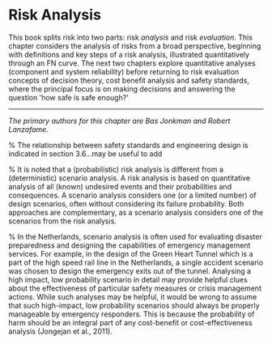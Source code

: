 # Risk Analysis

This book splits risk into two parts: risk *analysis* and risk *evaluation.* This chapter considers the analysis of risks from a broad perspective, beginning with definitions and key steps of a risk analysis, illustrated quantitatively through an FN curve. The next two chapters explore quantitative analyses (component and system reliability) before returning to risk evaluation concepts of decision theory, cost benefit analysis and safety standards, where the principal focus is on making decisions and answering the question 'how safe is safe enough?'

---

_The primary authors for this chapter are Bas Jonkman and Robert Lanzafame._

% The relationship between safety standards and engineering design is indicated in section 3.6...may be useful to add

% It is noted that a (probabilistic) risk analysis is different  from a (deterministic) scenario analysis. A risk analysis is based on quantitative analysis of all (known) undesired events and their probabilities and consequences. A scenario analysis considers one (or a limited number) of design scenarios, often without considering its failure probability. Both approaches are complementary, as a scenario analysis considers one of the scenarios from the risk analysis. 

% In the Netherlands, scenario analysis is often used for evaluating disaster preparedness and designing the capabilities of emergency management services. For example, in the design of the Green Heart Tunnel which is a part of the high speed rail line in the Netherlands, a single accident scenario was chosen to design the emergency exits out of the tunnel. Analysing a high impact, low probability scenario in detail may provide helpful clues about the effectiveness of particular safety measures or crisis management actions. While such analyses may be helpful, it would be wrong to assume that such high-impact, low probability scenarios should always be properly manageable by emergency responders. This is because the probability of harm should be an integral part of any cost-benefit or cost-effectiveness analysis (Jongejan et al., 2011).